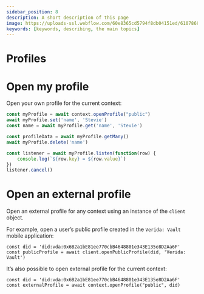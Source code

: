 ```yaml
---
sidebar_position: 8
description: A short description of this page
image: https://uploads-ssl.webflow.com/60e8365cd5794f8db04151ed/6107868980521e0acf27b2d9_favicon.svg
keywords: [keywords, describing, the main topics]
---
```

# Profiles

# Open my profile

Open your own profile for the current context:

```jsx
const myProfile = await context.openProfile("public")
await myProfile.set('name', 'Stevie')
const name = await myProfile.get('name', 'Stevie')

const profileData = await myProfile.getMany()
await myProfile.delete('name')

const listener = await myProfile.listen(function(row) {
    console.log(`${row.key} = ${row.value}`)
})
listener.cancel()
```

# Open an external profile

Open an external profile for any context using an instance of the `client` object.

For example, open a user’s public profile created in the `Verida: Vault` mobile application:

```tsx
const did = 'did:vda:0x6B2a1bE81ee770cbB4648801e343E135e8D2Aa6F'
const publicProfile = await client.openPublicProfile(did, 'Verida: Vault')
```

It’s also possible to open external profile for the current context:

```tsx
const did = 'did:vda:0x6B2a1bE81ee770cbB4648801e343E135e8D2Aa6F'
const externalProfile = await context.openProfile("public", did)
```